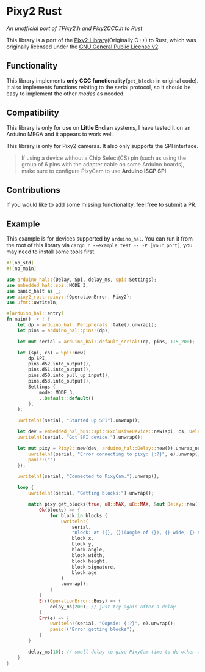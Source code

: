 # Pixy2 Rust
*An unofficial port of TPixy2.h and Pixy2CCC.h to Rust*

This library is a port of the [Pixy2 Library](https://github.com/charmedlabs/pixy2/)(Originally C++) to Rust, which was originally licensed under the [GNU General Public License v2](https://www.gnu.org/licenses/gpl-2.0.html).

## Functionality
This library implements **only CCC functionality**(`get_blocks` in original code). It also implements functions relating to the serial protocol, so it should be easy to implement the other *modes* as needed. 

## Compatibility
This library is only for use on **Little Endian** systems, I have tested it on an Arduino MEGA and it appears to work well. 

This library is only for Pixy2 cameras. It also only supports the SPI interface. 

> If using a device without a Chip Select(CS) pin (such as using the group of 6 pins with the adapter cable on some Arduino boards), make sure to configure PixyCam to use **Arduino ISCP SPI**. 

## Contributions 
If you would like to add some missing functionality, feel free to submit a PR. 

## Example

This example is for devices supported by `arduino_hal`. You can run it from the root of this library via `cargo r --example test -- -P [your_port]`, you may need to install some tools first.
```rust
#![no_std]
#![no_main]

use arduino_hal::{Delay, Spi, delay_ms, spi::Settings};
use embedded_hal::spi::MODE_3;
use panic_halt as _;
use pixy2_rust::pixy::{OperationError, Pixy2};
use ufmt::uwriteln;

#[arduino_hal::entry]
fn main() -> ! {
    let dp = arduino_hal::Peripherals::take().unwrap();
    let pins = arduino_hal::pins!(dp);

    let mut serial = arduino_hal::default_serial!(dp, pins, 115_200);

    let (spi, cs) = Spi::new(
        dp.SPI,
        pins.d52.into_output(),
        pins.d51.into_output(),
        pins.d50.into_pull_up_input(),
        pins.d53.into_output(),
        Settings {
            mode: MODE_3,
            ..Default::default()
        },
    );

    uwriteln!(serial, "Started up SPI").unwrap();

    let dev = embedded_hal_bus::spi::ExclusiveDevice::new(spi, cs, Delay::new()).unwrap();
    uwriteln!(serial, "Got SPI device.").unwrap();

    let mut pixy = Pixy2::new(dev, arduino_hal::Delay::new()).unwrap_or_else(|e| {
        uwriteln!(serial, "Error connecting to pixy: {:?}", e).unwrap();
        panic!("")
    });

    uwriteln!(serial, "Connected to PixyCam.").unwrap();

    loop {
        uwriteln!(serial, "Getting blocks:").unwrap();

        match pixy.get_blocks(true, u8::MAX, u8::MAX, &mut Delay::new()) {
            Ok(blocks) => {
                for block in blocks {
                    uwriteln!(
                        serial,
                        "Block: at ({}, {})(angle of {}), {} wide, {} tall with signature {} and age {}",
                        block.x,
                        block.y,
                        block.angle,
                        block.width,
                        block.height,
                        block.signature,
                        block.age
                    )
                    .unwrap();
                }
            }
            Err(OperationError::Busy) => {
                delay_ms(200); // just try again after a delay
            }
            Err(e) => {
                uwriteln!(serial, "Oopsie: {:?}", e).unwrap();
                panic!("Error getting blocks");
            }
        }

        delay_ms(10); // small delay to give PixyCam time to do other things
    }
}

```
